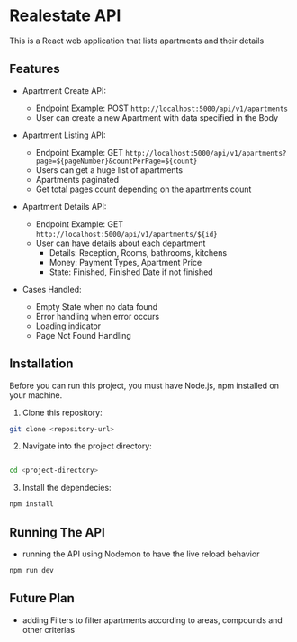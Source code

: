 # Realestate API

This is a React web application that lists apartments and their details


## Features
- Apartment Create API:
  - Endpoint Example: POST `http://localhost:5000/api/v1/apartments`
  - User can create a new Apartment with data specified in the Body

- Apartment Listing API:
  - Endpoint Example: GET `http://localhost:5000/api/v1/apartments?page=${pageNumber}&countPerPage=${count}`
  - Users can get a huge list of apartments
  - Apartments paginated
  - Get total pages count depending on the apartments count

- Apartment Details API: 
  - Endpoint Example: GET `http://localhost:5000/api/v1/apartments/${id}`
  - User can have details about each department
    - Details: Reception, Rooms, bathrooms, kitchens
    - Money: Payment Types, Apartment Price
    - State: Finished, Finished Date if not finished
- Cases Handled:
  - Empty State when no data found
  - Error handling when error occurs
  - Loading indicator
  - Page Not Found Handling

## Installation

Before you can run this project, you must have Node.js, npm installed on your machine.

1. Clone this repository:

```bash
git clone <repository-url>
```

2. Navigate into the project directory:

```bash

cd <project-directory>
```

3. Install the dependecies:

```bash
npm install
```

## Running The API
- running the API using Nodemon to have the live reload behavior

```bash
npm run dev
```

## Future Plan

- adding Filters to filter apartments according to areas, compounds and other criterias
